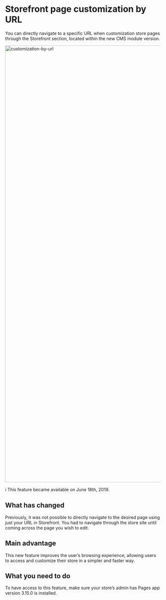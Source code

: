 # Storefront page customization by URL

You can directly navigate to a specific URL when customization store pages through the Storefront section, located within the new CMS module version.

<img width="1414" alt="customization-by-url" src="https://user-images.githubusercontent.com/52087100/60998943-5e751580-a330-11e9-91cb-8d7001f59756.png">

:information_source: This feature became available on June 18th, 2019.

## What has changed

Previously, it was not possible to directly navigate to the desired page using just your URL in Storefront. You had to navigate through the store site until coming across the page you wish to edit.

## Main advantage

This new feature improves the user’s browsing experience, allowing users to access and customize their store in a simpler and faster way.

## What you need to do

To have access to this feature, make sure your store’s admin has Pages app version 3.15.0 is installed.
